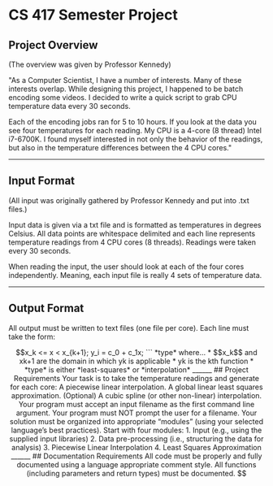 # CS 417 Semester Project

## Project Overview
(The overview was given by Professor Kennedy)

"As a Computer Scientist, I have a number of interests. Many of these interests overlap. While designing this project, I happened to be batch encoding some videos. I decided to write a quick script to grab CPU temperature data every 30 seconds.

Each of the encoding jobs ran for 5 to 10 hours. If you look at the data you see four temperatures for each reading. My CPU is a 4-core (8 thread) Intel i7-6700K. I found myself interested in not only the behavior of the readings, but also in the temperature differences between the 4 CPU cores."
______

## Input Format

(All input was originally gathered by Professor Kennedy and put into .txt files.)

Input data is given via a txt file and is formatted as temperatures in degrees Celsius.
All data points are whitespace delimited and each line represents temperature readings from 4 CPU cores (8 threads). Readings were taken every 30 seconds.

When reading the input, the user should look at each of the four cores independently. Meaning, each input file is really 4 sets of temperature data.

______

## Output Format

All output must be written to text files (one file per core). Each line must take the form:

```math
x_k <= x < x_{k+1}; y_i = c_0 + c_1x; ``` *type* 


where…

* $$x_k$$ and xk+1 are the domain in which yk is applicable

* yk is the kth function

* *type* is either *least-squares* or *interpolation*
______

## Project Requirements
Your task is to take the temperature readings and generate for each core:

A piecewise linear interpolation.
A global linear least squares approximation.
(Optional) A cubic spline (or other non-linear) interpolation.

Your program must accept an input filename as the first command line argument. Your program must NOT prompt the user for a filename.

Your solution must be organized into appropriate “modules” (using your selected language’s best practices). Start with four modules:
1. Input (e.g., using the supplied input libraries)
2. Data pre-processing (i.e., structuring the data for analysis)
3. Piecewise Linear Interpolation
4. Least Squares Approximation
______

## Documentation Requirements
All code must be properly and fully documented using a language appropriate comment style. All functions (including parameters and return types) must be documented.